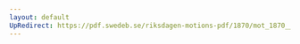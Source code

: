 ```yaml
---
layout: default
UpRedirect: https://pdf.swedeb.se/riksdagen-motions-pdf/1870/mot_1870__ak__00028.pdf
---
```

